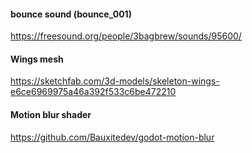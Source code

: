 #### bounce sound (bounce_001)

https://freesound.org/people/3bagbrew/sounds/95600/

#### Wings mesh

https://sketchfab.com/3d-models/skeleton-wings-e6ce6969975a46a392f533c6be472210

#### Motion blur shader

https://github.com/Bauxitedev/godot-motion-blur
